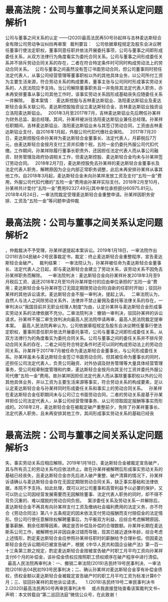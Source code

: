 # 最高法院：公司与董事之间关系认定问题解析1

公司与董事之间关系的认定
——(2020)最高法民再50号孙起祥与吉林麦达斯轻合金有限公司劳动争议纠纷再审案
 
裁判要旨：
 
公司依据章程规定及股东会决议聘任董事行使法定职权，董事同意任职并依法开展委托事项，公司与董事之间即形成委任关系，从双方法律行为角度看实为委托合同关系。公司与董事之间形成委任关系并不排斥劳动合同关系的存在，二者在符合特定条件时可同时构成劳动法上的劳动合同关系。
 
公司与董事之间虽然没有签订书面劳动合同，但公司董事同时担任法定代表人，从事公司经营管理等董事职权以外的其他具体业务，以公司所付工资为主要生活来源，符合劳动关系的构成要素，董事主张与公司同时形成事实劳动关系的，人民法院应予支持。当公司解除董事职务且一并免除其法定代表人职务，亦未再安排董事从事公司其他工作时，该事实劳动关系因形成基础丧失应随委任关系一并解除。
 
基本案情：
 
麦达斯控股与吉林麦达斯铝业、洛阳麦达斯铝业及麦达斯轻合金系关联公司。麦达斯控股独资设立麦达斯轻合金，吉林麦达斯铝业独资设立洛阳麦达斯铝业。
 
2001年3月至2017年7月，吉林麦达斯铝业先后聘任孙某祥为财务总监、副总经理。其间，孙某祥被派往洛阳麦达斯铝业兼任总经理。孙某祥任职期间，吉林麦达斯铝业、洛阳麦达斯铝业未与其签订劳动合同，工资由吉林麦达斯铝业支付，自2016年1月起，外服公司代扣代缴社会保险。
 
2017年7月20日，麦达斯控股任命孙某祥为麦达斯轻合金董事长、法定代表人，月薪税后7万元，由麦达斯轻合金按月支付工资并扣缴个税，五险一金仍委托外服公司代扣代缴。工作期间，孙某祥除履行董事长职责外，还因担任法定代表人而从事公司融资、财务管理及政府协调相关工作，但麦达斯控股、麦达斯轻合金均未与孙某祥签订劳动合同。
 
2018年2月7日，麦达斯控股免去孙某祥的麦达斯轻合金董事长及法定代表人职务，解聘原因为企业内部正常职务调整，此后未再安排孙某祥从事其他工作。自2018年3月起，麦达斯轻合金未向孙某祥发放工资及支付“五险一金”费用，外服公司代扣代缴的“五险一金”费用由孙某祥实际支付。2018年2月至10月，孙某祥共计垫付“五险一金”费用92327.49元(其中单位承担部分60975.81元)。
 
2018年4月24日，一审法院裁定受理麦达斯轻合金重整申请。孙某祥因职务安排、工资及“五险一金”等问题申请仲裁

# 最高法院：公司与董事之间关系认定问题解析2

，仲裁裁决不予受理，孙某祥遂提起本案诉讼。2019年1月18日，一审法院作出(2018)吉04民破4-2号民事裁定书，裁定：终止麦达斯轻合金重整程序，宣告麦达斯轻合金破产。
 
裁判结果：
 
一审法院认为，孙某祥被任命为麦达斯轻合金董事长、法定代表人之日起，即与麦达斯轻合金建立了劳动关系，该劳动关系不因免去孙某祥职务而解除。
 
一审法院判决：麦达斯轻合金向孙某祥补发2018年3月至9月税后工资、返还2018年2月至10月孙某祥垫付的应由单位承担的“五险一金”费用；麦达斯轻合金与孙某祥签订无固定期限劳动合同(自新的任职时开始)；驳回孙某祥的其他诉讼请求。麦达斯轻合金不服一审判决，提起上诉。
 
二审法院认为，自然人与法人之间除劳动关系外，法律并不禁止雇佣及委托等法律关系的存在，一审判决以“我国目前并无职业经理人制度”为由，认定孙某祥与麦达斯轻合金形成事实劳动关系的法律依据不充分。二审法院判决：撤销一审判决，驳回孙某祥的诉讼请求。孙某祥不服二审生效判决向最高人民法院申请再审，最高人民法院裁定提审本案。
 
最高人民法院再审认为，公司依据章程规定及股东会决议聘任董事行使法定职权，董事同意任职并依法开展委托事项，公司与董事之间即形成委任关系，从双方法律行为的角度看实为委托合同关系。公司与董事之间的委任关系并不排斥劳动合同关系的存在，二者之间在符合特定条件时还可以同时构成劳动法上的劳动合同关系。孙某祥于2017年7月被任命为麦达斯轻合金董事长，与公司形成委任关系。孙某祥虽未与麦达斯轻合金签订书面劳动合同，但其被任命为董事长的同时，还担任公司法定代表人，负责公司融资、对外协调及财务管理等大量具体经营管理事务，受公司规章制度管理和约束，麦达斯轻合金按月向其支付工资并委托外服公司代缴“五险一金”费用。故孙某祥因担任法定代表人而从事除董事职权以外的公司其他具体业务，并以工资为主要生活来源等事实，符合劳动关系的构成要素，足以认定麦达斯轻合金与孙某祥同时形成委任关系和事实上的劳动合同关系。
 
孙某祥在麦达斯轻合金任职期间未与公司订立书面劳动合同，二者的劳动关系是基于孙某祥担任公司法定代表人，从事公司经营管理事务、从公司领取固定报酬等事实而形成的。2018年2月，麦达斯轻合金在被裁定破产重整前夕，免除了孙某祥董事长、法定代表人职务，且未再安排其他工作，其间形成事实劳动关系的基础已经丧

# 最高法院：公司与董事之间关系认定问题解析3

失，事实劳动关系应相应解除。2019年1月18日，麦达斯轻合金被裁定宣告破产，其与所有员工的劳动关系均应依法终止。故在孙某祥被解聘后形成事实劳动关系的基础已经丧失，且麦达斯轻合金亦先后进入破产重整、破产清算的情况下，孙某祥诉请确认与麦达斯轻合金存在无固定期限劳动合同关系，缺乏事实基础和法律依据，本院不予支持。如此处理，既可以对公司董事和高管利益予以必要的保护，又可以防止公司因经营发展需要而无因解除董事、法定代表人职务的同时，却不得不背负沉重的、难以摆脱的劳动合同负担。
 
案涉委任关系及劳动关系一并解除后，麦达斯轻合金不再具有向孙某祥支付工资及缴纳社会福利费用的法定义务，亦不符合《劳动合同法》第八十五条规定的因未依法支付劳动报酬而支付赔偿金的法定情形。但公司行使任意解除权解聘董事后，为平衡双方利益，应综合考虑解聘原因、董事薪酬、剩余任期等因素，确定是否补偿及补偿的合理数额。孙某祥长期在麦达斯系公司工作，被解聘也并非因自身过错而导致，现其已接近退休年龄，综合考虑上述情形，酌定麦达斯轻合金应参照孙某祥任职时的薪酬给予合理补偿。但因麦达斯轻合金在诉讼期间已被宣告破产，根据《中华人民共和国企业破产法》第一百一十三条第三款之规定，酌定麦达斯轻合金按被宣告破产时职工月平均工资向孙某祥支付6个月的补偿金，该补偿金债权应按照职工债权顺序在破产程序中进行清偿。
 
最高人民法院再审判决：一、撤销二审法院(2019)吉民终19号民事判决、一审法院(2018)吉04民初193号民事判决；二、确认孙某祥对麦达斯轻合金享有补偿金债权，债权金额以麦达斯轻合金被裁定宣告破产时的职工月平均工资为标准计算6个月；三、驳回孙某祥的其他诉讼请求。
 
 
1.(2019)吉民终19号二审民事判决书
 
 
2.(2020)最高法民再50号再审民事判决书
 
 
或点我直接登陆查看该案裁判文书~
 
声明：本文转载自“第二巡回法庭”微信公众号，在此致谢！


